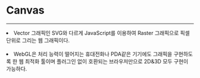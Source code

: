 # Canvas
<hr>
<li> Vector 그래픽인 SVG와 다르게 JavaScript를 이용하여 Raster 그래픽으로 픽셀 단위로 그리는 웹 그래픽이다. </li><br>
<li> WebGL은 처리 능력이 떨어지는 휴대전화나 PDA같은 기기에도 그래픽을 구현하도록 한 웹 최적화 툴이며 플러그인 없이 호환되는 브라우저만으로 2D&3D 모두 구현이 가능하다. </li><br>
